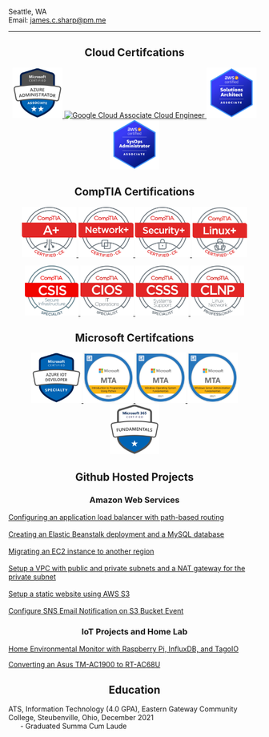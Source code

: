 <p align="left">Seattle, WA<br>
Email: <a href="mailto:james.c.sharp@pm.me">james.c.sharp@pm.me</a>
</p>

<hr size="5">

<h2 align="center">Cloud Certifcations</h2>

<p align="center">
    <a href="https://www.credly.com/badges/ce879742-9be4-43aa-9f1d-3c3202830fe6/public_url">
        <img src="azure-administrator-associate-600x600 (1).png" alt="Azure Administrator Associate" height="100">
    </a>
    <a href="https://www.credential.net/3b5b5c5d-7d1b-4bf6-800c-643faff9e606">
        <img src="https://api.accredible.com/v1/frontend/credential_website_embed_image/badge/50029287" alt="Google Cloud Associate Cloud Engineer" height="100">
    </a>
    <a href="https://www.credly.com/badges/a5e4c3cd-d445-46ce-ab42-a16d105fab60/public_url">
        <img src="aws-certified-solutions-architect-associate.png" alt="AWS Solutions Architect Associate" height="100">
    </a>
    <a href="https://www.credly.com/badges/a176fbca-13ba-4173-b730-c8d4cac216b7/public_url">
        <img src="aws-certified-sysops-administrator-associate.png" alt="AWS SysOps Administrator Associate" height="100">
    </a>
</p>

<h2 align="center">CompTIA Certifications</h2>

<p align="center">
    <a href="https://www.credly.com/badges/447667ab-f5c4-4b87-8b8a-a3b549aae3af/public_url">
        <img src="Aplus Logo Certified CE.png" alt="A+" height="100">
    </a>
    <a href="https://www.credly.com/badges/e194666f-2ca4-45d8-a967-57e7e7c022b7/public_url">
        <img src="NetworkPlus Logo Certified CE.png" alt="Network+" height="100">
    </a>
    <a href="https://www.credly.com/badges/2511bdc3-5079-42b1-8239-b4e1521ab5ac/public_url">
        <img src="SecurityPlus Logo Certified CE.png" alt="Security+" height="100">
    </a>
    <a href="https://www.credly.com/badges/0821a224-95d6-450c-8d2b-3ca5fc86973e/public_url">
        <img src="Linux+ ce certified logo.png" alt="Linux+" height="100">
    </a>
</p>

<p align="center">
    <a href="https://www.credly.com/badges/4a8bf384-3080-4bf2-ba8a-49c7de3846f8/public_url">
        <img src="Cybersecurity CompTIA Secure Infrastructure Specialist - CSIS logo.jpg" alt="Cybersecurity CompTIA Secure Infrastructure Specialist" height="100">
    </a>
    <a href="https://www.credly.com/badges/2bdefbd1-0bfe-4343-93e9-68bf6c7ceea6/public_url">
        <img src="Infrastructure  CompTIA IT Operations Specialist - CIOS logo.jpg" alt="Infrastructure CompTIA IT Operations Specialist" height="100">
    </a>
    <a href="https://www.credly.com/badges/fe38f928-5efd-40e2-8844-9f9749dbb1f8/public_url">
        <img src="Infrastructure  CompTIA Systems Support Specialist - CSSS logo.jpg" alt="Infrastructure CompTIA Systems Support Specialist" height="100">
    </a>
    <a href="https://www.credly.com/badges/d7b8baf7-6ee5-49cf-9102-cd59d0fd7042/public_url">
        <img src="Infrastructure CompTIA Linux Network Professional -CLNP logo.jpg" alt="Infrastructure CompTIA Linux Network Professional" height="100">
    </a>
</p>
    
<h2 align="center">Microsoft Certifcations</h2>

<p align="center">
    <a href="https://www.credly.com/badges/c8c4945d-77fa-4615-83a7-a3060e27237c/public_url">
        <img src="microsoft-certified-azure-iot-developer-specialty.png" alt="Azure IoT Developer" height="100">
    </a>
    <a href="https://www.credly.com/badges/9dea6eff-6557-4581-812d-51e888e88aef/public_url">
        <img src="mta-introduction-to-programming-using-python-certified-2021.png" alt="Python Programming" height="100">
    </a>
    <a href="https://www.credly.com/badges/2d4ca1aa-037a-4206-b6ea-da79c7decf18/public_url">
        <img src="mta-windows-operating-system-fundamentals-certified-2021.png" alt="Windows Operating System Fundamentals" height="100">
    </a>
    <a href="https://www.credly.com/badges/6d85e4d9-0108-46ff-9e3c-ddb180dd036a/public_url">
        <img src="mta-windows-server-administration-fundamentals-certified-2021.png" alt="Windows Server Administration Fundamentals" height="100">
    </a>
    <a href="https://www.credly.com/badges/381399a8-bb84-4045-b009-91482ba9e2da/public_url">
        <img src="microsoft-365-certified-fundamentals.png" alt="Microsoft 365 Fundamentals" height="100">
    </a>
</p>
    
<h2 align="center">Github Hosted Projects</h2>
<h3 align="center">Amazon Web Services</h3>
<p align="left">
<a href="https://sharp275.github.io/WCL-Challenge-One/">Configuring an application load balancer with path-based routing</a>
<br>
<br>
<a href="https://sharp275.github.io/WCL-Cloud-Challenge-Two/">Creating an Elastic Beanstalk deployment and a MySQL database</a>
<br>
<br>
<a href="https://sharp275.github.io/WCL-Cloud-Challenge-Three/">Migrating an EC2 instance to another region</a>
<br>
<br>
<a href="https://sharp275.github.io/WCL-Cloud-Challenge-Four/">Setup a VPC with public and private subnets and a NAT gateway for the private subnet</a>
<br>
<br>
<a href="https://sharp275.github.io/WCL-Cloud-Challenge-Five/">Setup a static website using AWS S3</a>
<br>
<br>
<a href="https://sharp275.github.io/WCL-Cloud-Challenge-Six/">Configure SNS Email Notification on S3 Bucket Event</a>    
</p>

<h3 align="center">IoT Projects and Home Lab</h3>
<p align="left">
<a href="https://sharp275.github.io/Public-Environmental-Monitor/">Home Environmental Monitor with Raspberry Pi, InfluxDB, and TagoIO</a>
</p>

<p align="left">
<a href="https://sharp275.github.io/TM-AC1900-to-RT-AC68U/">Converting an Asus TM-AC1900 to RT-AC68U</a>
</p>

<h2 align="center">Education</h2>

<p>ATS, Information Technology (4.0 GPA), Eastern Gateway Community College, Steubenville, Ohio, December 2021<br>
&nbsp;&nbsp;&nbsp;&nbsp;&nbsp;&nbsp;- Graduated Summa Cum Laude
</p>
